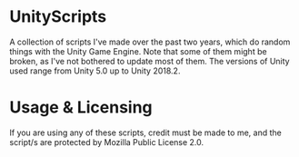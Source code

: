 # UnityScripts
A collection of scripts I've made over the past two years, which do random things with the Unity Game Engine. Note that some of them might be broken, as I've not bothered to update most of them. The versions of Unity used range from Unity 5.0 up to Unity 2018.2.

# Usage & Licensing
If you are using any of these scripts, credit must be made to me, and the script/s are protected by Mozilla Public License 2.0.

